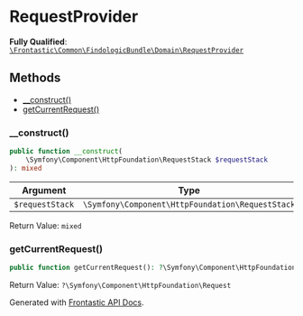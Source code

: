 #  RequestProvider

**Fully Qualified**: [`\Frontastic\Common\FindologicBundle\Domain\RequestProvider`](../../../../src/php/FindologicBundle/Domain/RequestProvider.php)

## Methods

* [__construct()](#__construct)
* [getCurrentRequest()](#getcurrentrequest)

### __construct()

```php
public function __construct(
    \Symfony\Component\HttpFoundation\RequestStack $requestStack
): mixed
```

Argument|Type|Default|Description
--------|----|-------|-----------
`$requestStack`|`\Symfony\Component\HttpFoundation\RequestStack`||

Return Value: `mixed`

### getCurrentRequest()

```php
public function getCurrentRequest(): ?\Symfony\Component\HttpFoundation\Request
```

Return Value: `?\Symfony\Component\HttpFoundation\Request`

Generated with [Frontastic API Docs](https://github.com/FrontasticGmbH/apidocs).
